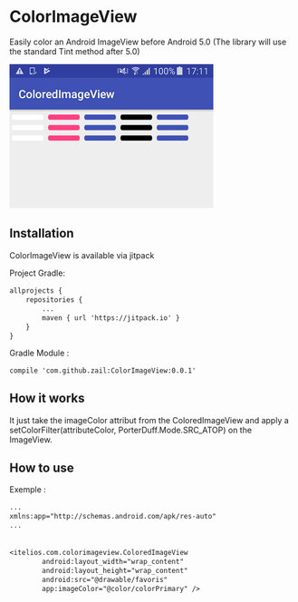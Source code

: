 # ColorImageView
Easily color an Android ImageView before Android 5.0 
(The library will use the standard Tint method after 5.0)

![alt tag](art/img_readme.png)

## Installation

ColorImageView is available via jitpack

Project Gradle:
```project gradle
allprojects {
    repositories {
        ...
        maven { url 'https://jitpack.io' }
    }
}
```

Gradle Module :
```module gradle
compile 'com.github.zail:ColorImageView:0.0.1'
```

## How it works

It just take the imageColor attribut from the ColoredImageView and apply a setColorFilter(attributeColor, PorterDuff.Mode.SRC_ATOP) on the ImageView.

## How to use

Exemple :
```module gradle
...
xmlns:app="http://schemas.android.com/apk/res-auto"
...


<itelios.com.colorimageview.ColoredImageView
        android:layout_width="wrap_content"
        android:layout_height="wrap_content"
        android:src="@drawable/favoris"
        app:imageColor="@color/colorPrimary" />
```
   





